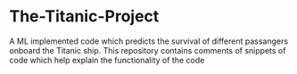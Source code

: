 # The-Titanic-Project
A ML implemented code which predicts the survival of different passangers onboard the Titanic ship. This repository contains comments of snippets of code which help explain the functionality of the code
